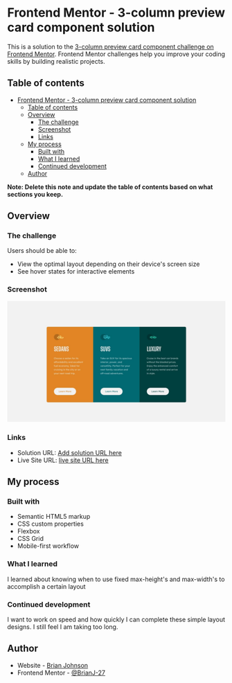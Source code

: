 # Frontend Mentor - 3-column preview card component solution

This is a solution to the [3-column preview card component challenge on Frontend Mentor](https://www.frontendmentor.io/challenges/3column-preview-card-component-pH92eAR2-). Frontend Mentor challenges help you improve your coding skills by building realistic projects.

## Table of contents

- [Frontend Mentor - 3-column preview card component solution](#frontend-mentor---3-column-preview-card-component-solution)
  - [Table of contents](#table-of-contents)
  - [Overview](#overview)
    - [The challenge](#the-challenge)
    - [Screenshot](#screenshot)
    - [Links](#links)
  - [My process](#my-process)
    - [Built with](#built-with)
    - [What I learned](#what-i-learned)
    - [Continued development](#continued-development)
  - [Author](#author)

**Note: Delete this note and update the table of contents based on what sections you keep.**

## Overview

### The challenge

Users should be able to:

- View the optimal layout depending on their device's screen size
- See hover states for interactive elements

### Screenshot

![](./design/desktop-design.jpg)

### Links

- Solution URL: [Add solution URL here](https://your-solution-url.com)
- Live Site URL: [live site URL here](https://brianj-27.github.io/3-column-preview-component)

## My process

### Built with

- Semantic HTML5 markup
- CSS custom properties
- Flexbox
- CSS Grid
- Mobile-first workflow

### What I learned

I learned about knowing when to use fixed max-height's and max-width's to accomplish a certain layout

### Continued development

I want to work on speed and how quickly I can complete these simple layout designs. I still feel I am taking too long.

## Author

- Website - [Brian Johnson](https://www.your-site.com)
- Frontend Mentor - [@BrianJ-27](https://www.frontendmentor.io/profile/@BrianJ-27)
